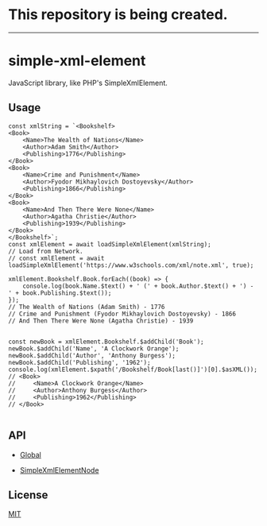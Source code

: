 
# This repository is being created.

---

# simple-xml-element

JavaScript library, like PHP's SimpleXmlElement.

## Usage

```
const xmlString = `<Bookshelf>
<Book>
    <Name>The Wealth of Nations</Name>
    <Author>Adam Smith</Author>
    <Publishing>1776</Publishing>
</Book>
<Book>
    <Name>Crime and Punishment</Name>
    <Author>Fyodor Mikhaylovich Dostoyevsky</Author>
    <Publishing>1866</Publishing>
</Book>
<Book>
    <Name>And Then There Were None</Name>
    <Author>Agatha Christie</Author>
    <Publishing>1939</Publishing>
</Book>
</Bookshelf>`;
const xmlElement = await loadSimpleXmlElement(xmlString);
// Load from Network.
// const xmlElement = await loadSimpleXmlElement('https://www.w3schools.com/xml/note.xml', true);

xmlElement.Bookshelf.Book.forEach((book) => {
    console.log(book.Name.$text() + ' (' + book.Author.$text() + ') - ' + book.Publishing.$text());
});
// The Wealth of Nations (Adam Smith) - 1776
// Crime and Punishment (Fyodor Mikhaylovich Dostoyevsky) - 1866
// And Then There Were None (Agatha Christie) - 1939


const newBook = xmlElement.Bookshelf.$addChild('Book');
newBook.$addChild('Name', 'A Clockwork Orange');
newBook.$addChild('Author', 'Anthony Burgess');
newBook.$addChild('Publishing', '1962');
console.log(xmlElement.$xpath('/Bookshelf/Book[last()]')[0].$asXML());
// <Book>
//     <Name>A Clockwork Orange</Name>
//     <Author>Anthony Burgess</Author>
//     <Publishing>1962</Publishing>
// </Book>


```

## API

- [Global](./doc/api/global.md)

- [SimpleXmlElementNode](./doc/api/SimpleXmlElementNode.md)

## License

[MIT](./LICENSE)